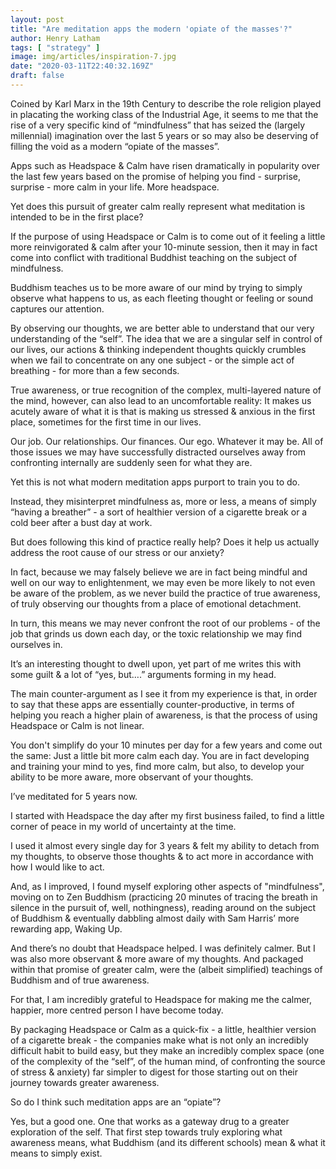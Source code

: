 ```yaml
---
layout: post
title: "Are meditation apps the modern 'opiate of the masses'?"
author: Henry Latham
tags: [ "strategy" ]
image: img/articles/inspiration-7.jpg
date: "2020-03-11T22:40:32.169Z"
draft: false
---
```


Coined by Karl Marx in the 19th Century to describe the role religion played in placating the working class of the Industrial Age, it seems to me that the rise of a very specific kind of “mindfulness” that has seized the (largely millennial) imagination over the last 5 years or so may also be deserving of filling the void as a modern “opiate of the masses”.

Apps such as Headspace & Calm have risen dramatically in popularity over the last few years based on the promise of helping you find - surprise, surprise - more calm in your life. More headspace.

Yet does this pursuit of greater calm really represent what meditation is intended to be in the first place?

If the purpose of using Headspace or Calm is to come out of it feeling a little more reinvigorated & calm after your 10-minute session, then it may in fact come into conflict with traditional Buddhist teaching on the subject of mindfulness.

Buddhism teaches us to be more aware of our mind by trying to simply observe what happens to us, as each fleeting thought or feeling or sound captures our attention.

By observing our thoughts, we are better able to understand that our very understanding of the “self”. The idea that we are a singular self in control of our lives, our actions & thinking independent thoughts quickly crumbles when we fail to concentrate on any one subject - or the simple act of breathing - for more than a few seconds.

True awareness, or true recognition of the complex, multi-layered nature of the mind, however, can also lead to an uncomfortable reality: It makes us acutely aware of what it is that is making us stressed & anxious in the first place, sometimes for the first time in our lives.

Our job. Our relationships. Our finances. Our ego. Whatever it may be. All of those issues we may have successfully distracted ourselves away from confronting internally are suddenly seen for what they are.

Yet this is not what modern meditation apps purport to train you to do.

Instead, they misinterpret mindfulness as, more or less, a means of simply “having a breather” - a sort of healthier version of a cigarette break or a cold beer after a bust day at work.

But does following this kind of practice really help? Does it help us actually address the root cause of our stress or our anxiety?

In fact, because we may falsely believe we are in fact being mindful and well on our way to enlightenment, we may even be more likely to not even be aware of the problem, as we never build the practice of true awareness, of truly observing our thoughts from a place of emotional detachment.

In turn, this means we may never confront the root of our problems - of the job that grinds us down each day, or the toxic relationship we may find ourselves in.

It’s an interesting thought to dwell upon, yet part of me writes this with some guilt & a lot of “yes, but….” arguments forming in my head.

The main counter-argument as I see it from my experience is that, in order to say that these apps are essentially counter-productive, in terms of helping you reach a higher plain of awareness, is that the process of using Headspace or Calm is not linear.

You don't simplify do your 10 minutes per day for a few years and come out the same: Just a little bit more calm each day. You are in fact developing and training your mind to yes, find more calm, but also, to develop your ability to be more aware, more observant of your thoughts.

I’ve meditated for 5 years now.

I started with Headspace the day after my first business failed, to find a little corner of peace in my world of uncertainty at the time.

I used it almost every single day for 3 years & felt my ability to detach from my thoughts, to observe those thoughts & to act more in accordance with how I would like to act.

And, as I improved, I found myself exploring other aspects of "mindfulness", moving on to Zen Buddhism (practicing 20 minutes of tracing the breath in silence in the pursuit of, well, nothingness), reading around on the subject of Buddhism & eventually dabbling almost daily with Sam Harris’ more rewarding app, Waking Up.

And there’s no doubt that Headspace helped. I was definitely calmer. But I was also more observant & more aware of my thoughts. And packaged within that promise of greater calm, were the (albeit simplified) teachings of Buddhism and of true awareness.

For that, I am incredibly grateful to Headspace for making me the calmer, happier, more centred person I have become today.

By packaging Headspace or Calm as a quick-fix - a little, healthier version of a cigarette break - the companies make what is not only an incredibly difficult habit to build easy, but they make an incredibly complex space (one of the complexity of the “self”, of the human mind, of confronting the source of stress & anxiety) far simpler to digest for those starting out on their journey towards greater awareness.

So do I think such meditation apps are an “opiate”?

Yes, but a good one. One that works as a gateway drug to a greater exploration of the self. That first step towards truly exploring what awareness means, what Buddhism (and its different schools) mean & what it means to simply exist.
